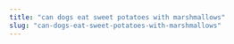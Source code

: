 ```yaml
---
title: "can dogs eat sweet potatoes with marshmallows"
slug: "can-dogs-eat-sweet-potatoes-with-marshmallows"
---
```


